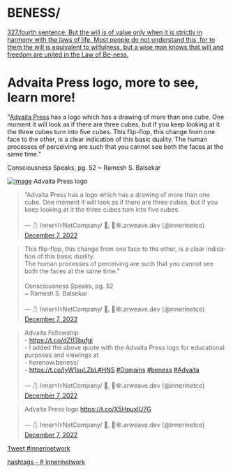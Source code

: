 # BENESS/

[327.fourth sentence; But the will is of value only when it is strictly in harmony with the laws of life. Most people do not understand this, for to them the will is equivalent to wilfulness, but a wise man knows that will and freedom are united in the Law of Be-ness.](http://agniyoga.org/ay_en/Supermundane.php)



# Advaita Press logo, more to see, learn more!

"[Advaita Press](https://advaita.org/) has a logo which has a drawing of more than one cube. One moment it will look as if there are three cubes, but if you keep looking at it the three cubes turn into five cubes.
This flip-flop, this change from one face to the other, is a clear indication of this basic duality.
The human processes of perceiving are such that you cannot see both the faces at the same time."

Consciousness Speaks, pg. 52
~ Ramesh S. Balsekar 
<br>

[![image](https://www.bing.com/th?id=ODLS.cfe3a6d8-786b-4431-b900-418b161c1f6f&w=32&h=32&o=6&pid=13.1)](https://www.bing.com/th?id=ODLS.cfe3a6d8-786b-4431-b900-418b161c1f6f&w=32&h=32&o=6&pid=13.1) Advaita Press logo

<blockquote class="twitter-tweet"><p lang="en" dir="ltr">“Advaita Press has a logo which has a drawing of more than one cube. One moment it will look as if there are three cubes, but if you keep looking at it the three cubes turn into five cubes.</p>&mdash; 𓆣 Inner⚕I⚕NetCompany/ 🤝, 🐘🕸.arweave.dev (@innerinetco) <a href="https://twitter.com/innerinetco/status/1600581009367515163?ref_src=twsrc%5Etfw">December 7, 2022</a></blockquote> <script async src="https://platform.twitter.com/widgets.js" charset="utf-8"></script>
<blockquote class="twitter-tweet"><p lang="en" dir="ltr">This flip-flop, this change from one face to the other, is a clear indication of this basic duality. <br>The human processes of perceiving are such that you cannot see both the faces at the same time.”<br><br>Consciousness Speaks, pg. 52 <br>~ Ramesh S. Balsekar</p>&mdash; 𓆣 Inner⚕I⚕NetCompany/ 🤝, 🐘🕸.arweave.dev (@innerinetco) <a href="https://twitter.com/innerinetco/status/1600581011020070934?ref_src=twsrc%5Etfw">December 7, 2022</a></blockquote> <script async src="https://platform.twitter.com/widgets.js" charset="utf-8"></script>
<blockquote class="twitter-tweet"><p lang="en" dir="ltr">Advaita Fellowship<br>- <a href="https://t.co/dZtI3bufgi">https://t.co/dZtI3bufgi</a><br>- I added the above quote with the Advaita Press logo for educational purposes and viewings at <br>- herenow.beness/<br>- <a href="https://t.co/lyW1suLZbL">https://t.co/lyW1suLZbL</a><a href="https://twitter.com/hashtag/HNS?src=hash&amp;ref_src=twsrc%5Etfw">#HNS</a> <a href="https://twitter.com/hashtag/Domains?src=hash&amp;ref_src=twsrc%5Etfw">#Domains</a> <a href="https://twitter.com/hashtag/beness?src=hash&amp;ref_src=twsrc%5Etfw">#beness</a> <a href="https://twitter.com/hashtag/Advaita?src=hash&amp;ref_src=twsrc%5Etfw">#Advaita</a></p>&mdash; 𓆣 Inner⚕I⚕NetCompany/ 🤝, 🐘🕸.arweave.dev (@innerinetco) <a href="https://twitter.com/innerinetco/status/1600581012849057793?ref_src=twsrc%5Etfw">December 7, 2022</a></blockquote> <script async src="https://platform.twitter.com/widgets.js" charset="utf-8"></script>
<blockquote class="twitter-tweet"><p lang="en" dir="ltr">Advaita Press logo <a href="https://t.co/X5HpuxIU7G">https://t.co/X5HpuxIU7G</a></p>&mdash; 𓆣 Inner⚕I⚕NetCompany/ 🤝, 🐘🕸.arweave.dev (@innerinetco) <a href="https://twitter.com/innerinetco/status/1600581014614859776?ref_src=twsrc%5Etfw">December 7, 2022</a></blockquote> <script async src="https://platform.twitter.com/widgets.js" charset="utf-8"></script>

<div>
  <a href="https://twitter.com/intent/tweet?button_hashtag=innerinetwork&ref_src=twsrc%5Etfw" class="twitter-hashtag-button" data-show-count="false">Tweet #innerinetwork</a><script async src="https://platform.twitter.com/widgets.js" charset="utf-8"></script>
  
[hashtags - # innerinetwork](https://www.hashtags.org/analytics/innerinetwork/)
